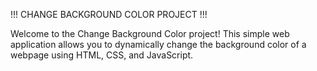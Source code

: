 !!! CHANGE BACKGROUND COLOR PROJECT !!!

Welcome to the Change Background Color project! 
This simple web application allows you to dynamically change the background color of a webpage using HTML, CSS, and JavaScript.


